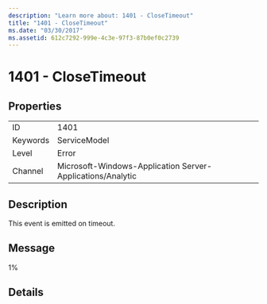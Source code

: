 ```yaml
---
description: "Learn more about: 1401 - CloseTimeout"
title: "1401 - CloseTimeout"
ms.date: "03/30/2017"
ms.assetid: 612c7292-999e-4c3e-97f3-87b0ef0c2739
---
```

# 1401 - CloseTimeout

## Properties  
  
|||  
|-|-|  
|ID|1401|  
|Keywords|ServiceModel|  
|Level|Error|  
|Channel|Microsoft-Windows-Application Server-Applications/Analytic|  
  
## Description  

 This event is emitted on timeout.  
  
## Message  

 1%  
  
## Details

